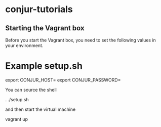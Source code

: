 # conjur-tutorials

## Starting the Vagrant box
Before you start the Vagrant box, you need to set the following values in your environment.  

Example setup.sh
=
export CONJUR_HOST=<hostname of your conjur server>
export CONJUR_PASSWORD=<admin password for the conjur server>

You can source the shell

. ./setup.sh

and then start the virtual machine

vagrant up



